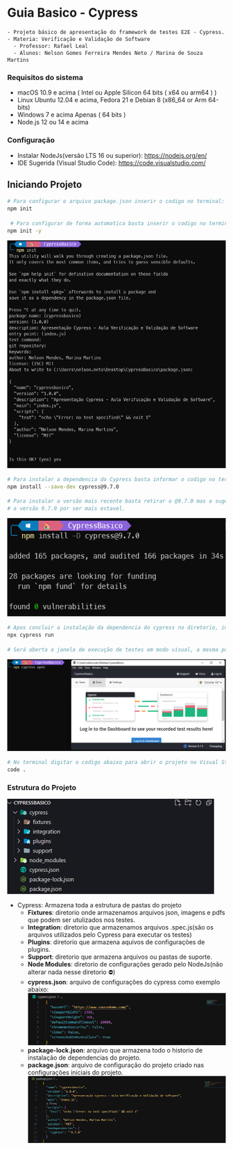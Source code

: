 # Guia Basico - Cypress
    - Projeto básico de apresentação do framework de testes E2E - Cypress.
    - Materia: Verificação e Validação de Software
      - Professor: Rafael Leal
      - Alunos: Nelson Gomes Ferreira Mendes Neto / Marina de Souza Martins

### Requisitos do sistema
* macOS 10.9 e acima ( Intel ou Apple Silicon 64 bits ( x64 ou arm64 ) )
* Linux Ubuntu 12.04 e acima, Fedora 21 e Debian 8 (x86_64 or Arm 64-bits)
* Windows 7 e acima Apenas ( 64 bits )
* Node.js 12 ou 14 e acima

### Configuração
*  Instalar NodeJs(versão LTS 16 ou superior): https://nodejs.org/en/
* IDE Sugerida (Visual Studio Code): https://code.visualstudio.com/

## Iniciando Projeto

```bash
# Para configurar o arquivo package.json inserir o codigo no terminal:
npm init

 # Para configurar de forma automatica basta inserir o codigo no terminal:
npm init -y
```
![alt text](cypress/fixtures/image/npmInit.png)

```bash
# Para instalar a dependencia do Cypress basta informar o codigo no terminal:
npm install --save-dev cypress@9.7.0

# Para instalar a versão mais recente basta retirar o @9.7.0 mas a sugestão é utilizar
# a versão 9.7.0 por ser mais estavel.
```
![alt text](cypress/fixtures/image/npmInstall.png)

```bash
# Apos concluir a instalação da dependencia do cypress no diretorio, inserir o codigo no terminal:
npx cypress run

# Será aberta a janela de execução de testes em modo visual, a mesma pode ser fechada.
```
![alt text](cypress/fixtures/image/cypressOpen.png)

```bash
# No terminal digitar o codigo abaixo para abrir o projeto no Visual Studio Code:
code .
```
### Estrutura do Projeto
![alt text](cypress/fixtures/image/Estrutura.png)

* Cypress:  Armazena toda a estrutura de pastas do projeto
  * **Fixtures**: diretorio onde armazenamos arquivos json, imagens e pdfs que podem ser utulizados nos testes.
  * **Integration**: diretorio que armazenamos arquivos .spec.js(são os arquivos utilizados pelo Cypress para executar os testes)
  * **Plugins**: diretorio que armazena aquivos de configurações de plugins.
  * **Support**: diretorio que armazena arquivos ou pastas de suporte.
  * **Node Modules**: diretorio de configurações gerado pelo NodeJs(não alterar nada nesse diretorio ⛔)
  * **cypress.json**: arquivo de configurações do cypress como exemplo abaixo:
  ![alt text](cypress/fixtures/image/cypressjson.png)
  * **package-lock.json**: arquivo que armazena todo o historio de instalação de dependencias do projeto.
  * **package.json**: arquivo de configuração do projeto criado nas configurações iniciais do projeto.
      ![alt text](cypress/fixtures/image/package.png)